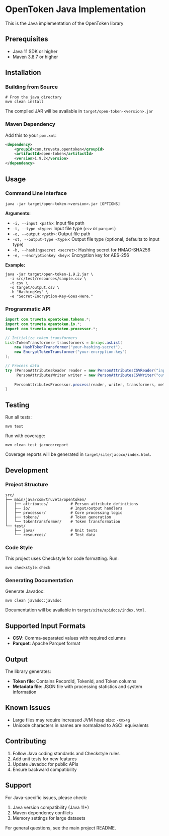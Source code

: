 # OpenToken Java Implementation

This is the Java implementation of the OpenToken library

## Prerequisites

- Java 11 SDK or higher
- Maven 3.8.7 or higher

## Installation

### Building from Source

```shell
# From the java directory
mvn clean install
```

The compiled JAR will be available in `target/open-token-<version>.jar`

### Maven Dependency

Add this to your `pom.xml`:

```xml
<dependency>
    <groupId>com.truveta.opentoken</groupId>
    <artifactId>open-token</artifactId>
    <version>1.9.2</version>
</dependency>
```

## Usage

### Command Line Interface

```shell
java -jar target/open-token-<version>.jar [OPTIONS]
```

**Arguments:**
- `-i, --input <path>`: Input file path
- `-t, --type <type>`: Input file type (`csv` or `parquet`)
- `-o, --output <path>`: Output file path
- `-ot, --output-type <type>`: Output file type (optional, defaults to input type)
- `-h, --hashingsecret <secret>`: Hashing secret for HMAC-SHA256
- `-e, --encryptionkey <key>`: Encryption key for AES-256

**Example:**
```shell
java -jar target/open-token-1.9.2.jar \
  -i src/test/resources/sample.csv \
  -t csv \
  -o target/output.csv \
  -h "HashingKey" \
  -e "Secret-Encryption-Key-Goes-Here."
```

### Programmatic API

```java
import com.truveta.opentoken.tokens.*;
import com.truveta.opentoken.io.*;
import com.truveta.opentoken.processor.*;

// Initialize token transformers
List<TokenTransformer> transformers = Arrays.asList(
    new HashTokenTransformer("your-hashing-secret"),
    new EncryptTokenTransformer("your-encryption-key")
);

// Process data
try (PersonAttributesReader reader = new PersonAttributesCSVReader("input.csv");
     PersonAttributesWriter writer = new PersonAttributesCSVWriter("output.csv")) {
    
    PersonAttributesProcessor.process(reader, writer, transformers, metadata);
}
```

## Testing

Run all tests:
```shell
mvn test
```

Run with coverage:
```shell
mvn clean test jacoco:report
```

Coverage reports will be generated in `target/site/jacoco/index.html`.

## Development

### Project Structure

```
src/
├── main/java/com/truveta/opentoken/
│   ├── attributes/          # Person attribute definitions
│   ├── io/                  # Input/output handlers
│   ├── processor/           # Core processing logic
│   ├── tokens/              # Token generation
│   └── tokentransformer/    # Token transformation
└── test/
    ├── java/                # Unit tests
    └── resources/           # Test data
```

### Code Style

This project uses Checkstyle for code formatting. Run:
```shell
mvn checkstyle:check
```

### Generating Documentation

Generate Javadoc:
```shell
mvn clean javadoc:javadoc
```

Documentation will be available in `target/site/apidocs/index.html`.

## Supported Input Formats

- **CSV**: Comma-separated values with required columns
- **Parquet**: Apache Parquet format

## Output

The library generates:
- **Token file**: Contains RecordId, TokenId, and Token columns
- **Metadata file**: JSON file with processing statistics and system information

## Known Issues

- Large files may require increased JVM heap size: `-Xmx4g`
- Unicode characters in names are normalized to ASCII equivalents

## Contributing

1. Follow Java coding standards and Checkstyle rules
2. Add unit tests for new features
3. Update Javadoc for public APIs
4. Ensure backward compatibility

## Support

For Java-specific issues, please check:
1. Java version compatibility (Java 11+)
2. Maven dependency conflicts
3. Memory settings for large datasets

For general questions, see the main project README.
